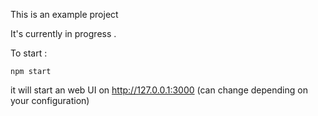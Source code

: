 This is an example project

It's currently in progress .

To start :
```
npm start
```

it will start an web UI on http://127.0.0.1:3000 (can change depending on your configuration)
